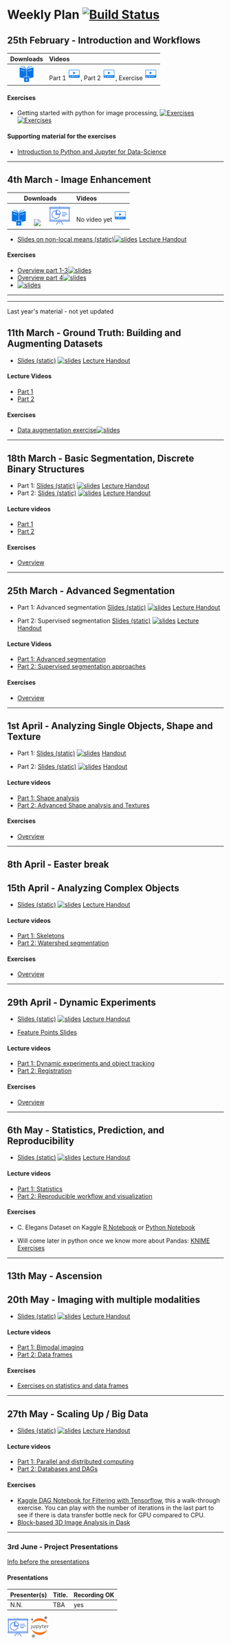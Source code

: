 # Weekly Plan [![Build Status](https://www.travis-ci.com/ImagingLectures/Quantitative-Big-Imaging-2021.svg?branch=main)](https://www.travis-ci.com/ImagingLectures/Quantitative-Big-Imaging-2021)

## 25th February - Introduction and Workflows

| Downloads| Videos |
|:---:|:---|
| <a href="https://imaginglectures.github.io/Quantitative-Big-Imaging-2021/QBI-Lecture01-Introduction.pdf"><img src="figures/downloadbook.svg" height="40px"/></a>| Part 1 <a href="https://youtu.be/fKthCxdd61o"><img src="figures/np_video.svg" alt="Part 1" height="30px"/></a>, Part 2 <a href="https://youtu.be/lslXWQA7W58"><img src="figures/np_video.svg" alt="Part 2" height="30px"/></a>, Exercise <a href="https://youtu.be/X0F1Lw5RZh0"><img src="figures/np_video.svg" alt="Exercise" height="30px"/></a>|
 
#### Exercises

- Getting started with python for image processing, [![Exercises](https://img.shields.io/badge/Notebook-Exercises-green.svg)](http://github.com/imaginglectures/Quantitative-Big-Imaging-2021/blob/main/Exercises/01-Images) [![Exercises](https://img.shields.io/badge/Interactive-Exercises-green.svg)](http://mybinder.org/v2/gh/imaginglectures/quantitative-big-imaging-2021/main?filepath=Exercises/01-Images/Assignment_01_Images.ipynb) 

#### Supporting material for the exercises
- [Introduction to Python and Jupyter for Data-Science](https://github.com/jakevdp/PythonDataScienceHandbook)

---

## 4th March - Image Enhancement 

| Downloads| Videos |
|:---:|:---|
| <a href="https://imaginglectures.github.io/Quantitative-Big-Imaging-2021/QBI-Lecture02-ImageEnhancement.pdf"><img src="figures/downloadbook.svg" height="40px"/></a> &nbsp;&nbsp;&nbsp;[<img src="https://upload.wikimedia.org/wikipedia/commons/3/38/Jupyter_logo.svg" height="50px"/>](https://nbviewer.jupyter.org/github/ImagingLectures/Quantitative-Big-Imaging-2021/blob/main/Lectures/Lecture-02/02-ImageEnhancement.ipynb) &nbsp;&nbsp;&nbsp; [<img src="figures/np_presentation.svg" height="50px"/>](https://nbviewer.jupyter.org/format/slides/github/ImagingLectures/Quantitative-Big-Imaging-2021/blob/main/Lectures/Lecture-02/02-ImageEnhancement.ipynb)| No video yet <a href="https://youtu.be/xyz"><img src="figures/np_video.svg" alt="Part 1" height="30px"/></a>|

- [Slides on non-local means (static)](https://nbviewer.jupyter.org/format/slides/github/ImagingLectures/Quantitative-Big-Imaging-2020/blob/master/Lectures/Lecture-02/02-NonLocalMeansStudy.ipynb)[![slides](https://img.shields.io/badge/interactive-slides-green.svg)](http://mybinder.org/v2/gh/imaginglectures/quantitative-big-imaging-2021/main?filepath=Lectures/Lecture-02/02-NonLocalMeansStudy.ipynb) [Lecture Handout](https://nbviewer.jupyter.org/github/ImagingLectures/Quantitative-Big-Imaging-2021/blob/main/Lectures/Lecture-02/02-NonLocalMeansStudy.ipynb)

#### Exercises
- [Overview part 1-3](https://nbviewer.jupyter.org/github/ImagingLectures/Quantitative-Big-Imaging-2021/blob/main/Exercises/02-ImageEnhancement/Exercises1-3.ipynb)[![slides](https://img.shields.io/badge/Interactive-Exercises-green.svg)](http://mybinder.org/v2/gh/imaginglectures/quantitative-big-imaging-2020/main?filepath=Exercises/02-ImageEnhancement/Exercises1-3.ipynb)
- [Overview part 4](https://nbviewer.jupyter.org/github/ImagingLectures/Quantitative-Big-Imaging-2020/blob/main/Exercises/02-ImageEnhancement/Exercise4.ipynb)[![slides](https://img.shields.io/badge/Interactive-Exercises-green.svg)](http://mybinder.org/v2/gh/imaginglectures/quantitative-big-imaging-2020/master?filepath=Exercises/02-ImageEnhancement/Exercise4.ipynb)
- [![slides](https://img.shields.io/badge/Launch-image_enhancement_tool-yellow.svg)](http://mybinder.org/v2/gh/imaginglectures/quantitative-big-imaging-2021/main?filepath=Exercises/02-ImageEnhancement/ImageEnhancementPlayground.ipynb)



---
---
Last year's material - not yet updated
## 11th March - Ground Truth: Building and Augmenting Datasets

- [Slides (static)](https://nbviewer.jupyter.org/format/slides/github/ImagingLectures/Quantitative-Big-Imaging-2020/blob/master/Lectures/03-Datasets.ipynb) [![slides](https://img.shields.io/badge/interactive-slides-green.svg)](http://mybinder.org/v2/gh/imaginglectures/quantitative-big-imaging-2020/master?filepath=Lectures/02-Datasets.ipynb) [Lecture Handout](https://nbviewer.jupyter.org/github/ImagingLectures/Quantitative-Big-Imaging-2020/blob/master/Lectures/03-Datasets.ipynb)

#### Lecture Videos
- [Part 1](https://youtu.be/nRYFKlcbdMM)
- [Part 2](https://youtu.be/yyEasauurtI)

#### Exercises

- [Data augmentation exercise](https://nbviewer.jupyter.org/github/ImagingLectures/Quantitative-Big-Imaging-2020/blob/master/Exercises/03-augmentation/03-AugmentationExercise.ipynb)[![slides](https://img.shields.io/badge/Interactive-Exercises-green.svg)](http://mybinder.org/v2/gh/imaginglectures/quantitative-big-imaging-2020/master?filepath=Exercises/03-augmentation/03-AugmentationExercise.ipynb)

---

## 18th March - Basic Segmentation, Discrete Binary Structures

- Part 1: [Slides (static)](http://nbviewer.jupyter.org/format/slides/github/imaginglectures/Quantitative-Big-Imaging-2020/blob/master/Lectures/04-BasicSegmentation.ipynb) [![slides](https://img.shields.io/badge/interactive-slides-green.svg)](http://mybinder.org/v2/gh/imaginglectures/quantitative-big-imaging-2020/master?filepath=Lectures/04-BasicSegmentation.ipynb) [Lecture Handout](http://nbviewer.jupyter.org/github/imaginglectures/Quantitative-Big-Imaging-2020/blob/master/Lectures/04-BasicSegmentation.ipynb)
 - Part 2: [Slides (static)](http://nbviewer.jupyter.org/format/slides/github/imaginglectures/Quantitative-Big-Imaging-2020/blob/master/Lectures/04-BasicSegmentation_Part2.ipynb) [![slides](https://img.shields.io/badge/interactive-slides-green.svg)](http://mybinder.org/v2/gh/imaginglectures/quantitative-big-imaging-2020/master?filepath=Lectures/04-BasicSegmentation_Part2.ipynb) [Lecture Handout](http://nbviewer.jupyter.org/github/imaginglectures/Quantitative-Big-Imaging-2020/blob/master/Lectures/04-BasicSegmentation_Part2.ipynb)

#### Lecture videos 
 - [Part 1](https://youtu.be/D9WygDQhB3M)
 - [Part 2](https://youtu.be/BGrWqJERRdw)
 
#### Exercises

- [Overview](../Exercises/04-Segmentation/04-Overview.md)

---

## 25th March - Advanced Segmentation

-  Part 1: Advanced segmentation [Slides (static)](http://nbviewer.jupyter.org/format/slides/github/imaginglectures/Quantitative-Big-Imaging-2020/blob/master/Lectures/05-AdvancedSegmentation.ipynb) [![slides](https://img.shields.io/badge/interactive-slides-green.svg)](http://mybinder.org/v2/gh/imaginglectures/quantitative-big-imaging-2020/master?filepath=Lectures/05-AdvancedSegmentation.ipynb) [Lecture Handout](http://nbviewer.jupyter.org/github/imaginglectures/Quantitative-Big-Imaging-2020/blob/master/Lectures/05-AdvancedSegmentation.ipynb)

- Part 2: Supervised segmentation [Slides (static)](http://nbviewer.jupyter.org/format/slides/github/imaginglectures/Quantitative-Big-Imaging-2020/blob/master/Lectures/05-SupervisedSegmentation.ipynb) [![slides](https://img.shields.io/badge/interactive-slides-green.svg)](http://mybinder.org/v2/gh/imaginglectures/quantitative-big-imaging-2020/master?filepath=Lectures/05-SupervisedSegmentation.ipynb) [Lecture Handout](http://nbviewer.jupyter.org/github/imaginglectures/Quantitative-Big-Imaging-2020/blob/master/Lectures/05-SupervisedSegmentation.ipynb)

#### Lecture Videos
- [Part 1: Advanced segmentation](https://youtu.be/tWhOfT9sgnY) 
- [Part 2: Supervised segmentation approaches](https://youtu.be/wNXohNppc9w)

#### Exercises

- [Overview](../Exercises/05-AdvancedSegmentation/05-Overview.md)

---

## 1st April - Analyzing Single Objects, Shape and Texture

 - Part 1: [Slides (static)](http://nbviewer.jupyter.org/format/slides/github/imaginglectures/Quantitative-Big-Imaging-2020/blob/master/Lectures/06-ShapeAnalysis.ipynb) [![slides](https://img.shields.io/badge/interactive-slides-green.svg)](http://mybinder.org/v2/gh/imaginglectures/quantitative-big-imaging-2020/master?filepath=Lectures/06-ShapeAnalysis.ipynb) [Handout](http://nbviewer.jupyter.org/github/imaginglectures/Quantitative-Big-Imaging-2020/blob/master/Lectures/06-ShapeAnalysis.ipynb)

- Part 2: [Slides (static)](http://nbviewer.jupyter.org/format/slides/github/imaginglectures/Quantitative-Big-Imaging-2020/blob/master/Lectures/06-AdvancedShapeAndTexture.ipynb) [![slides](https://img.shields.io/badge/interactive-slides-green.svg)](http://mybinder.org/v2/gh/imaginglectures/quantitative-big-imaging-2020/master?filepath=Lectures/06-AdvancedShapeAndTexture.ipynb) [Handout](http://nbviewer.jupyter.org/github/imaginglectures/Quantitative-Big-Imaging-2020/blob/master/Lectures/06-AdvancedShapeAndTexture.ipynb)

#### Lecture videos
- [Part 1: Shape analysis](https://youtu.be/QRYFS8Zjie4)
- [Part 2: Advanced Shape analysis and Textures](https://youtu.be/UPCrQJhRuck)

#### Exercises

- [Overview](../Exercises/06-Shapes/06-Overview.md)

---

## 8th April - Easter break

## 15th April - Analyzing Complex Objects

 - [Slides (static)](http://nbviewer.jupyter.org/format/slides/github/imaginglectures/Quantitative-Big-Imaging-2020/blob/master/Lectures/07-ComplexObjects.ipynb) [![slides](https://img.shields.io/badge/interactive-slides-green.svg)](http://mybinder.org/v2/gh/imaginglectures/quantitative-big-imaging-2020/master?filepath=Lectures/07-ComplexObjects.ipynb) [Lecture Handout](http://nbviewer.jupyter.org/github/imaginglectures/Quantitative-Big-Imaging-2020/blob/master/Lectures/07-ComplexObjects.ipynb)
 
 #### Lecture videos
 - [Part 1: Skeletons](https://youtu.be/nPfb-YInWyU)
 - [Part 2: Watershed segmentation](https://youtu.be/KjysMamJ-LA)

#### Exercises

- [Overview](../Exercises/07-ComplexObjects/07-Overview.md)

--- 

## 29th April - Dynamic Experiments

 - [Slides (static)](http://nbviewer.jupyter.org/format/slides/github/imaginglectures/Quantitative-Big-Imaging-2020/blob/master/Lectures/08-DynamicExperiments.ipynb) [![slides](https://img.shields.io/badge/interactive-slides-green.svg)](http://mybinder.org/v2/gh/imaginglectures/quantitative-big-imaging-2020/master?filepath=Lectures/08-DynamicExperiments.ipynb) [Lecture Handout](http://nbviewer.jupyter.org/github/imaginglectures/Quantitative-Big-Imaging-2020/blob/master/Lectures/08-DynamicExperiments.ipynb)

- [Feature Points Slides](http://nbviewer.jupyter.org/github/imaginglectures/Quantitative-Big-Imaging-2020/blob/master/Lectures/08-FeaturePoints.ipynb)

#### Lecture videos
- [Part 1: Dynamic experiments and object tracking](https://youtu.be/_aCiYQ7ih8M)
- [Part 2: Registration](https://youtu.be/h43lRG3ENYE)

#### Exercises
- [Overview](../Exercises/08-DynamicExperiments/08-Overview.md)

--- 
## 6th May - Statistics, Prediction, and Reproducibility

 - [Slides (static)](http://nbviewer.jupyter.org/format/slides/github/imaginglectures/Quantitative-Big-Imaging-2020/blob/master/Lectures/09-Statistics.ipynb) [![slides](https://img.shields.io/badge/interactive-slides-green.svg)](http://mybinder.org/v2/gh/imaginglectures/quantitative-big-imaging-2020/master?filepath=Lectures/09-Statistics.ipynb) [Lecture Handout](http://nbviewer.jupyter.org/github/imaginglectures/Quantitative-Big-Imaging-2020/blob/master/Lectures/09-Statistics.ipynb)

#### Lecture videos
- [Part 1: Statistics](https://youtu.be/Q5xLyNXrE4w)
- [Part 2: Reproducible workflow and visualization](https://youtu.be/sctNzJ9tmQ8)

#### Exercises
- C. Elegans Dataset on Kaggle [R Notebook](https://www.kaggle.com/kmader/d/kmader/high-content-screening-celegans/qbi-statistics-and-reproducibility-in-r/) or [Python Notebook](https://www.kaggle.com/kmader/d/kmader/high-content-screening-celegans/image-overview)
<!-- Lung Segmentation [https://www.kaggle.com/kmader/dsb-lung-segmentation-algorithm/notebook](Rule-based Image Processing) and [Simple Neural Network](https://www.kaggle.com/kmader/simple-nn-with-keras) -->

- Will come later in python once we know more about Pandas: [KNIME Exercises](https://rawgithub.com/kmader/Quantitative-Big-Imaging-2016/master/Exercises/08-Description.html)

---
## 13th May - Ascension 

## 20th May - Imaging with multiple modalities 
- [Slides (static)](http://nbviewer.jupyter.org/format/slides/github/imaginglectures/Quantitative-Big-Imaging-2020/blob/master/Lectures/10-BimodalExperiments.ipynb) [![slides](https://img.shields.io/badge/interactive-slides-green.svg)](http://mybinder.org/v2/gh/imaginglectures/quantitative-big-imaging-2020/master?filepath=Lectures/10-BimodalExperiments.ipynb) [Lecture Handout](http://nbviewer.jupyter.org/github/imaginglectures/Quantitative-Big-Imaging-2020/blob/master/Lectures/10-BimodalExperiments.ipynb)

#### Lecture videos
- [Part 1: Bimodal imaging](https://youtu.be/-KEzzp1OYlI)
- [Part 2: Data frames](https://youtu.be/stIvMW2tu_c)

#### Exercises
- [Exercises on statistics and data frames](http://nbviewer.jupyter.org/format/slides/github/imaginglectures/Quantitative-Big-Imaging-2020/blob/master/Exercises/10-Statistics_DataFrames/10-Statistics_DataFrames.ipynb)

---

## 27th May - Scaling Up / Big Data
 - [Slides (static)](http://nbviewer.jupyter.org/format/slides/github/imaginglectures/Quantitative-Big-Imaging-2020/blob/master/Lectures/11-ScalingUp.ipynb) [![slides](https://img.shields.io/badge/interactive-slides-green.svg)](http://mybinder.org/v2/gh/imaginglectures/quantitative-big-imaging-2020/master?filepath=Lectures/11-ScalingUp.ipynb) [Lecture Handout](http://nbviewer.jupyter.org/github/imaginglectures/Quantitative-Big-Imaging-2020/blob/master/Lectures/11-ScalingUp.ipynb)

#### Lecture videos
 - [Part 1: Parallel and distributed computing](https://youtu.be/HVAAtE7o8eI)
 - [Part 2: Databases and DAGs](https://youtu.be/F_zZ1Jeyh0I)
 

#### Exercises
- [Kaggle DAG Notebook for Filtering with Tensorflow](https://www.kaggle.com/kmader/simple-dags-in-tensorflow), this a walk-through exercise. You can play with the number of iterations in the last part to see if there is data transfer bottle neck for GPU compared to CPU.
- [Block-based 3D Image Analysis in Dask](https://www.kaggle.com/kmader/3d-image-analysis-using-dask)

---

### 3rd June - Project Presentations
[Info before the presentations](../Projects/Presentations.md)
#### Presentations
| Presenter(s)  | Title.        | Recording OK |
| ------------- | ------------- |--------------|
|N.N.| TBA| yes|


<a href="https://imaginglectures.github.io/Quantitative-Big-Imaging-2021/html/Lecture01/index.html"><img src="figures/np_presentation.svg" height="50px"/></a>
 <a href="http://nbviewer.jupyter.org/format/slides/github/imaginglectures/Quantitative-Big-Imaging-2021/blob/master/Lectures/Lecture-01/01-Introduction.ipynb"><img src="figures/Jupyter_logo.svg" height="50px"/></a>


